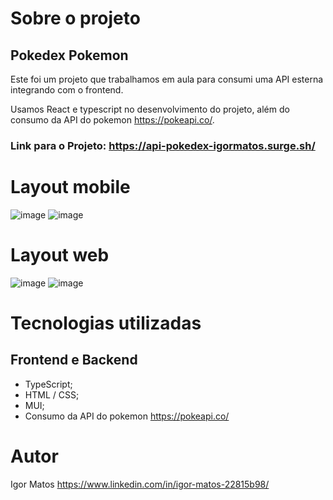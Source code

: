 
# Sobre o projeto
## Pokedex Pokemon

Este foi um projeto que trabalhamos em aula para consumi uma API esterna integrando com o frontend.

Usamos React e typescript no desenvolvimento do projeto, além do consumo da API do pokemon https://pokeapi.co/.

### Link para o Projeto: <https://api-pokedex-igormatos.surge.sh/>

# Layout mobile
![image](https://github.com/Sarkan-DF/api-pokedex/assets/63614609/acf5cb17-6a07-47ed-bc69-476f9f67872d)
![image](https://github.com/Sarkan-DF/api-pokedex/assets/63614609/bcdf479d-341d-4cda-84a2-753e8bd58bca)

# Layout web
![image](https://github.com/Sarkan-DF/api-pokedex/assets/63614609/11abf5d0-5efd-4c87-ab10-8f77b95e9322)
![image](https://github.com/Sarkan-DF/api-pokedex/assets/63614609/73f5b5fa-eb69-4a60-a34b-0b9ed897a135)

# Tecnologias utilizadas
## Frontend e Backend
* TypeScript;
* HTML / CSS;
* MUI;
* Consumo da API do pokemon https://pokeapi.co/ 

# Autor

Igor Matos https://www.linkedin.com/in/igor-matos-22815b98/

